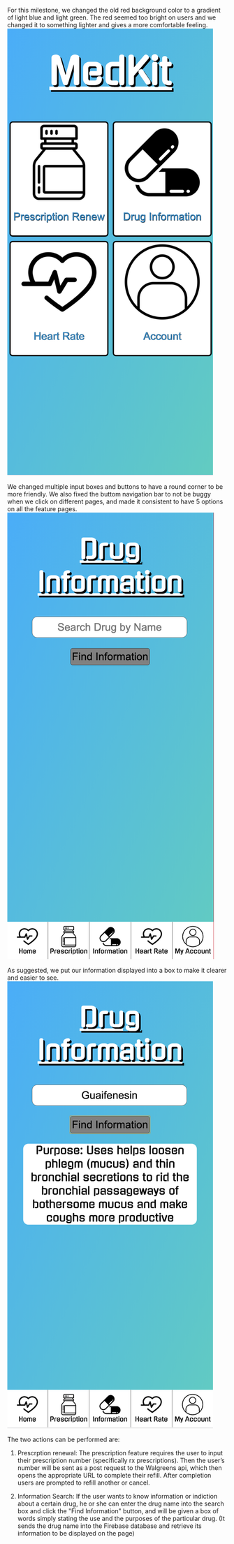For this milestone, we changed the old red background color to a gradient of light blue and light green. The red seemed too bright on users and we changed it to something lighter and gives a more comfortable feeling.
![](https://github.com/ethan-cy/COGS121/blob/master/images/Screen%20Shot%202019-05-22%20at%2010.49.10%20AM.png)

We changed multiple input boxes and buttons to have a round corner to be more friendly. We also fixed the buttom navigation bar to not be buggy when we click on different pages, and made it consistent to have 5 options on all the feature pages.
![](https://github.com/ethan-cy/COGS121/blob/master/images/Screen%20Shot%202019-05-22%20at%2010.49.21%20AM.png)

As suggested, we put our information displayed into a box to make it clearer and easier to see.
![](https://github.com/ethan-cy/COGS121/blob/master/images/Screen%20Shot%202019-05-22%20at%2010.49.35%20AM.png)


The two actions can be performed are:
1. Prescrption renewal:
The prescription feature requires the user to input their prescription number (specifically rx prescriptions). Then the user’s number will be sent as a post request to the Walgreens api, which then opens the appropriate URL to complete their refill. After completion users are prompted to refill another or cancel.

2. Information Search:
If the user wants to know information or indiction about a certain drug, he or she can enter the drug name into the search box and click the "Find Information" button, and will be given a box of words simply stating the use and the purposes of the particular drug. (It sends the drug name into the Firebase database and retrieve its information to be displayed on the page)
